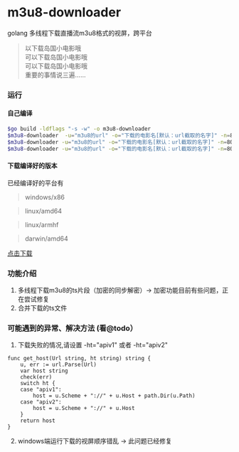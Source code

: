 # m3u8-downloader

golang 多线程下载直播流m3u8格式的视屏，跨平台

> 以下载岛国小电影哦  
> 可以下载岛国小电影哦  
> 可以下载岛国小电影哦    
> 重要的事情说三遍......

### 运行

#### 自己编译
```bash
$go build -ldflags "-s -w" -o m3u8-downloader
$m3u8-downloader  -u="m3u8的url" -o="下载的电影名[默认：url截取的名字]" -n=80
$m3u8-downloader -u="m3u8的url" -o="下载的电影名[默认：url截取的名字]" -n=80 -ht="apiv1"
$m3u8-downloader -u="m3u8的url" -o="下载的电影名[默认：url截取的名字]" -n=80 -ht="apiv2"
```

#### 下载编译好的版本

  已经编译好的平台有

  > windows/x86 

  > linux/amd64 

  > linux/armhf 
  
  > darwin/amd64 

 [点击下载](./Releases)

### 功能介绍

1. 多线程下载m3u8的ts片段（加密的同步解密）-> 加密功能目前有些问题，正在尝试修复
2. 合并下载的ts文件


### 可能遇到的异常、解决方法 (看@todo）

1. 下载失败的情况,请设置 -ht="apiv1" 或者 -ht="apiv2"

```golang
func get_host(Url string, ht string) string {
	u, err := url.Parse(Url)
	var host string
	check(err)
	switch ht {
	case "apiv1":
		host = u.Scheme + "://" + u.Host + path.Dir(u.Path)
	case "apiv2":
		host = u.Scheme + "://" + u.Host
	}
	return host
}
```

2. windows端运行下载的视屏顺序错乱 -> 此问题已经修复


